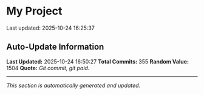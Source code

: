 # My Project


Last updated: 2025-10-24 16:25:37










































































































































































































































































































































































































































































































































































































































































































































































## Auto-Update Information

**Last Updated:** 2025-10-24 16:50:27
**Total Commits:** 355
**Random Value:** 1504
**Quote:** _Git commit, git paid._

---
_This section is automatically generated and updated._